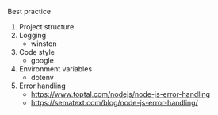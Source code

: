 
Best practice
1. Project structure
2. Logging
   - winston  
3. Code style
   - google 
4. Environment variables
   - dotenv
5. Error handling
   - https://www.toptal.com/nodejs/node-js-error-handling
   - https://sematext.com/blog/node-js-error-handling/